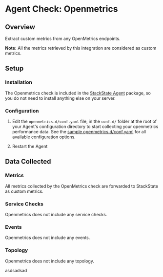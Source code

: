 # Agent Check: Openmetrics

## Overview

Extract custom metrics from any OpenMetrics endpoints.

**Note:** All the metrics retrieved by this integration are considered as custom metrics.

## Setup

### Installation

The Openmetrics check is included in the [StackState Agent][2] package, so you do not
need to install anything else on your server.

### Configuration

1. Edit the `openmetrics.d/conf.yaml` file, in the `conf.d/` folder at the root of your
   Agent's configuration directory to start collecting your openmetrics performance data.
   See the [sample openmetrics.d/conf.yaml][2] for all available configuration options.

2. Restart the Agent

## Data Collected

### Metrics

All metrics collected by the OpenMetrics check are forwarded to StackState as custom metrics.

### Service Checks

Openmetrics does not include any service checks.

### Events

Openmetrics does not include any events.

### Topology

Openmetrics does not include any topology.

[1]: **LINK_TO_INTEGERATION_SITE**
[2]: https://github.com/StackVista/stackstate-agent-integrations/blob/master/openmetrics/stackstate_checks/openmetrics/data/conf.yaml.example


asdsadsad
